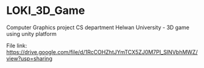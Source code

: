# LOKI_3D_Game
Computer Graphics project CS department Helwan University - 3D game using unity platform

File link:
https://drive.google.com/file/d/1RcCOHZhtJYmTCX5ZJ0M7PI_SINVbhMWZ/view?usp=sharing 
